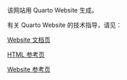 该网站用 Quarto Website 生成。

有关 Quarto Website 的技术指导，请见：

[Website 文档页](https://quarto.org/docs/websites/)

[HTML 参考页](https://quarto.org/docs/reference/formats/html/)

[Website 参考页](https://quarto.org/docs/reference/projects/websites/)
